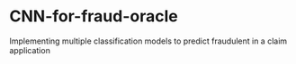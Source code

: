 # CNN-for-fraud-oracle
Implementing multiple classification models to predict fraudulent in a claim application 
